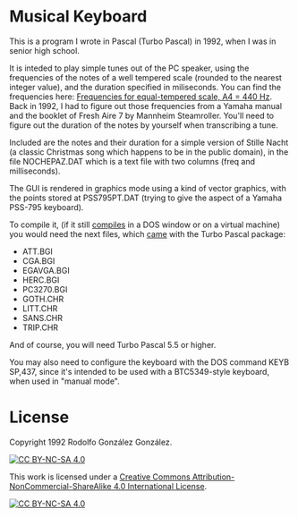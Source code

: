 # Musical Keyboard 

This is a program I wrote in Pascal (Turbo Pascal) in 1992, when I was in senior high school.

It is inteded to play simple tunes out of the PC speaker, using the frequencies of the notes of a well tempered scale (rounded to the nearest integer value), and the duration specified in miliseconds. You can find the frequencies here: [Frequencies for equal-tempered scale, A4 = 440 Hz](https://pages.mtu.edu/~suits/notefreqs.html). Back in 1992, I had to figure out those frequencies from a Yamaha manual and the booklet of Fresh Aire 7 by Mannheim Steamroller. You'll need to figure out the duration of the notes by yourself when transcribing a tune.

Included are the notes and their duration for a simple version of Stille Nacht (a classic Christmas song which happens to be in the public domain), in the file NOCHEPAZ.DAT which is a text file with two columns (freq and milliseconds).

The GUI is rendered in graphics mode using a kind of vector graphics, with the points stored at PSS795PT.DAT (trying to give the aspect of a Yamaha PSS-795 keyboard).

To compile it, (if it still [compiles](https://www.youtube.com/watch?v=cbGAv0TWx0k) in a DOS window or on a virtual machine) you would need the next files, which [came](https://www.javiergutierrezchamorro.com/los-archivos-bgi-y-svga-bgi-4-00/) with the Turbo Pascal package:

* ATT.BGI
* CGA.BGI
* EGAVGA.BGI
* HERC.BGI
* PC3270.BGI
* GOTH.CHR
* LITT.CHR
* SANS.CHR
* TRIP.CHR

And of course, you will need Turbo Pascal 5.5 or higher.

You may also need to configure the keyboard with the DOS command KEYB SP,437, since it's intended to be used with a BTC5349-style keyboard, when used in "manual mode".

# License

Copyright 1992 Rodolfo González González.

[![CC BY-NC-SA 4.0][cc-by-nc-sa-shield]][cc-by-nc-sa]

This work is licensed under a
[Creative Commons Attribution-NonCommercial-ShareAlike 4.0 International License][cc-by-nc-sa].

[![CC BY-NC-SA 4.0][cc-by-nc-sa-image]][cc-by-nc-sa]

[cc-by-nc-sa]: http://creativecommons.org/licenses/by-nc-sa/4.0/
[cc-by-nc-sa-image]: https://licensebuttons.net/l/by-nc-sa/4.0/88x31.png
[cc-by-nc-sa-shield]: https://img.shields.io/badge/License-CC%20BY--NC--SA%204.0-lightgrey.svg